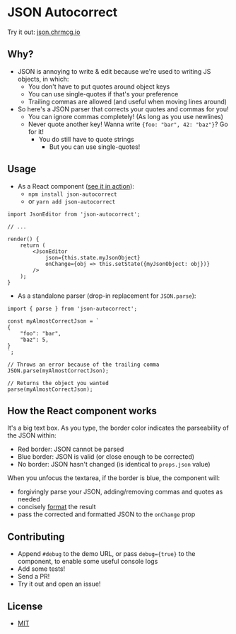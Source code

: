 # JSON Autocorrect
Try it out: [json.chrmcg.io](https://json.chrmcg.io)

## Why?
- JSON is annoying to write & edit because we're used to writing JS objects, in which:
    - You don't have to put quotes around object keys
    - You can use single-quotes if that's your preference
    - Trailing commas are allowed (and useful when moving lines around)
- So here's a JSON parser that corrects your quotes and commas for you!
    - You can ignore commas completely! (As long as you use newlines)
    - Never quote another key! Wanna write `{foo: "bar", 42: "baz"}`? Go for it!
        - You do still have to quote strings
            - But you can use single-quotes!

## Usage
- As a React component ([see it in action](https://json.chrmcg.io)):
    - `npm install json-autocorrect`
    - or `yarn add json-autocorrect`
```
import JsonEditor from 'json-autocorrect';

// ...

render() {
    return (
        <JsonEditor
            json={this.state.myJsonObject}
            onChange={obj => this.setState({myJsonObject: obj})}
        />
    );
}
```

- As a standalone parser (drop-in replacement for `JSON.parse`):
```
import { parse } from 'json-autocorrect';

const myAlmostCorrectJson = `
{
    "foo": "bar",
    "baz": 5,
}
`;

// Throws an error because of the trailing comma
JSON.parse(myAlmostCorrectJson);

// Returns the object you wanted
parse(myAlmostCorrectJson);
```

## How the React component works
It's a big text box. As you type, the border color indicates the parseability of the JSON within:
- Red border: JSON cannot be parsed
- Blue border: JSON is valid (or close enough to be corrected)
- No border: JSON hasn't changed (is identical to `props.json` value)

When you unfocus the textarea, if the border is blue, the component will:
- forgivingly parse your JSON, adding/removing commas and quotes as needed
- concisely [format](https://github.com/chrmcg/json-autocorrect/blob/master/proj/src/stringify.js) the result
- pass the corrected and formatted JSON to the `onChange` prop

## Contributing
- Append `#debug` to the demo URL, or pass `debug={true}` to the component, to enable some useful console logs
- Add some tests!
- Send a PR!
- Try it out and open an issue!

## License
- [MIT](LICENSE)
